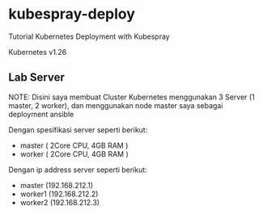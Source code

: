# kubespray-deploy
Tutorial Kubernetes Deployment with Kubespray

Kubernetes v1.26

## Lab Server
NOTE: Disini saya membuat Cluster Kubernetes menggunakan 3 Server (1 master, 2 worker), dan menggunakan node master saya sebagai deployment ansible

Dengan spesifikasi server seperti berikut:
- master ( 2Core CPU, 4GB RAM )
- worker ( 2Core CPU, 4GB RAM )

Dengan ip address server seperti berikut:
- master (192.168.212.1)
- worker1 (192.168.212.2)
- worker2 (192.168.212.3)
